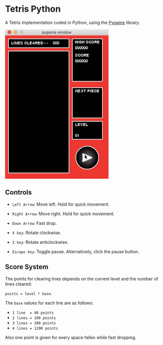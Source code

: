 # Tetris Python

A Tetris implementation coded in Python, using the [Pygame](https://www.pygame.org/news) library.

![Demo](_demos/demo1.gif)

## Controls

* `Left Arrow`: Move left. Hold for quick movement.

* `Right Arrow`: Move right. Hold for quick movement.

* `Down Arrow`: Fast drop.

* `X key`: Rotate clockwise.

* `Z key`: Rotate anticlockwise.

* `Escape key`: Toggle pause. Alternatively, click the pause button.

## Score System
The points for clearing lines depends on the current level and the number of lines cleared:

`points = level * base`.

The `base` values for each line are as follows:
* `1 line  = 40 points`
* `2 lines = 100 points` 
* `3 lines = 300 points`
* `4 lines = 1200 points`

Also one point is given for every space fallen while fast dropping. 
